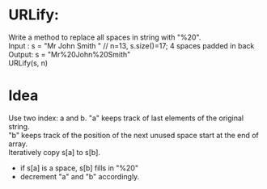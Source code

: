 # URLify:  
Write a method to replace all spaces in string with "%20".  
Input : s = "Mr John Smith    "  // n=13, s.size()=17; 4 spaces padded in back  
Output: s = "Mr%20John%20Smith"  
URLify(s, n)  

# Idea  
Use two index: a and b.
"a" keeps track of last elements of the original string.  
"b" keeps track of the position of the next unused space start at the end of array.  
Iteratively copy s[a] to s[b].  
- if s[a] is a space, s[b] fills in "%20"  
- decrement "a" and "b" accordingly.  


